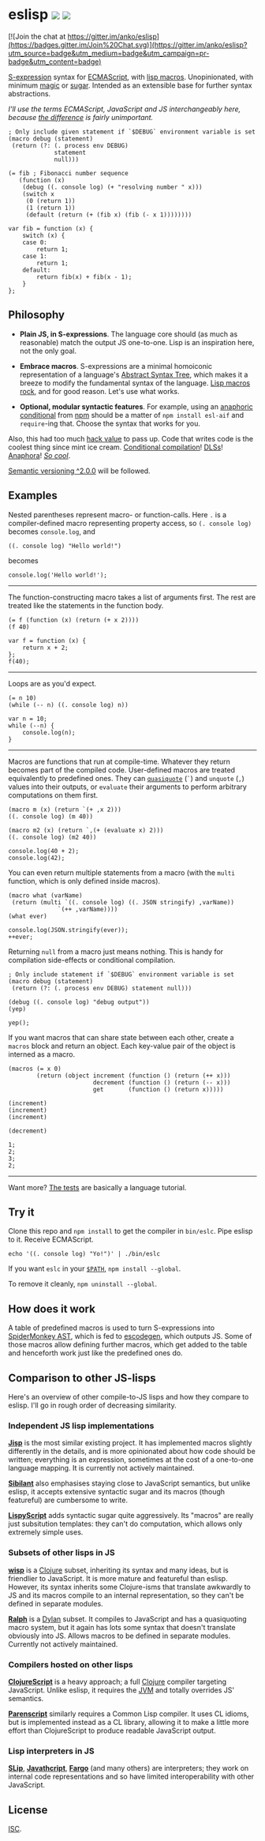 # eslisp [![](https://img.shields.io/badge/api-unstable-red.svg?style=flat-square)][1] [![](https://img.shields.io/travis/anko/eslisp.svg?style=flat-square)][2]

[![Join the chat at https://gitter.im/anko/eslisp](https://badges.gitter.im/Join%20Chat.svg)](https://gitter.im/anko/eslisp?utm_source=badge&utm_medium=badge&utm_campaign=pr-badge&utm_content=badge)

[S-expression][3] syntax for [ECMAScript][4], with [lisp macros][5].
Unopinionated, with minimum [magic][6] or [sugar][7].  Intended as an
extensible base for further syntax abstractions.

*I'll use the terms ECMAScript, JavaScript and JS interchangeably here, because
[the difference][8] is fairly unimportant.*

<!-- !test program ./bin/eslc | head -c -1 -->

<!-- !test in fib -->

    ; Only include given statement if `$DEBUG` environment variable is set
    (macro debug (statement)
     (return (?: (. process env DEBUG)
                 statement
                 null)))

    (= fib ; Fibonacci number sequence
       (function (x)
        (debug ((. console log) (+ "resolving number " x)))
        (switch x
         (0 (return 1))
         (1 (return 1))
         (default (return (+ (fib x) (fib (- x 1))))))))

<!-- !test out fib -->

    var fib = function (x) {
        switch (x) {
        case 0:
            return 1;
        case 1:
            return 1;
        default:
            return fib(x) + fib(x - 1);
        }
    };

## Philosophy

-   **Plain JS, in S-expressions**.  The language core should (as much as
    reasonable) match the output JS one-to-one.  Lisp is an inspiration here,
    not the only goal.

-   **Embrace macros**.  S-expressions are a minimal homoiconic representation
    of a language's [Abstract Syntax Tree][9], which makes it a breeze to
    modify the fundamental syntax of the language.  [Lisp macros rock][10], and
    for good reason.  Let's use what works.

-   **Optional, modular syntactic features**.  For example, using an [anaphoric
    conditional][11] from [npm][12] should be a matter of `npm install esl-aif`
    and `require`-ing that.  Choose the syntax that works for you.

Also, this had too much [hack value][13] to pass up.  Code that writes code is
the coolest thing since mint ice cream.  [Conditional compilation][14]!
[DLSs][15]!  [Anaphora][16]!  [*So cool*][17].

[Semantic versioning ^2.0.0][18] will be followed.

## Examples

Nested parentheses represent macro- or function-calls.  Here `.` is a
compiler-defined macro representing property access, so `(. console log)`
becomes `console.log`, and

<!-- !test in initial -->

    ((. console log) "Hello world!")

becomes

<!-- !test out initial -->

    console.log('Hello world!');

* * *

The function-constructing macro takes a list of arguments first.  The rest are
treated like the statements in the function body.

<!-- !test in func and call -->

    (= f (function (x) (return (+ x 2))))
    (f 40)

<!-- !test out func and call -->

    var f = function (x) {
        return x + 2;
    };
    f(40);

* * *

Loops are as you'd expect.

<!-- !test in while loop -->

    (= n 10)
    (while (-- n) ((. console log) n))

<!-- !test out while loop -->

    var n = 10;
    while (--n) {
        console.log(n);
    }

* * *

Macros are functions that run at compile-time.  Whatever they return becomes
part of the compiled code.  User-defined macros are treated equivalently to
predefined ones.  They can [`quasiquote`][19] (`` ` ``) and `unquote` (`,`)
values into their outputs, or `evaluate` their arguments to perform arbitrary
computations on them first.

<!-- !test in macro and call -->

    (macro m (x) (return `(+ ,x 2)))
    ((. console log) (m 40))

    (macro m2 (x) (return `,(+ (evaluate x) 2)))
    ((. console log) (m2 40))

<!-- !test out macro and call -->

    console.log(40 + 2);
    console.log(42);

You can even return multiple statements from a macro (with the `multi`
function, which is only defined inside macros).

<!-- !test in multiple-return macro -->

    (macro what (varName)
     (return (multi `((. console log) ((. JSON stringify) ,varName))
                  `(++ ,varName))))
    (what ever)

<!-- !test out multiple-return macro -->

    console.log(JSON.stringify(ever));
    ++ever;

Returning `null` from a macro just means nothing.  This is handy for
compilation side-effects or conditional compilation.

<!-- !test in nothing-returning macro -->

    ; Only include statement if `$DEBUG` environment variable is set
    (macro debug (statement)
     (return (?: (. process env DEBUG) statement null)))

    (debug ((. console log) "debug output"))
    (yep)

<!-- !test out nothing-returning macro -->

    yep();

If you want macros that can share state between each other, create a `macros`
block and return an object.  Each key-value pair of the object is interned as a
macro.

<!-- !test in macros block -->

    (macros (= x 0)
            (return (object increment (function () (return (++ x)))
                            decrement (function () (return (-- x)))
                            get       (function () (return x)))))

    (increment)
    (increment)
    (increment)

    (decrement)

<!-- !test out macros block -->

    1;
    2;
    3;
    2;

* * *

Want more?  [The tests][20] are basically a language tutorial.

## Try it

Clone this repo and `npm install` to get the compiler in `bin/eslc`.  Pipe
eslisp to it. Receive ECMAScript.

    echo '((. console log) "Yo!")' | ./bin/eslc

If you want `eslc` in your [`$PATH`][21], `npm install --global`.

To remove it cleanly, `npm uninstall --global`.

## How does it work

A table of predefined macros is used to turn S-expressions into [SpiderMonkey
AST][22], which is fed to [escodegen][23], which outputs JS.  Some of those
macros allow defining further macros, which get added to the table and
henceforth work just like the predefined ones do.

## Comparison to other JS-lisps

Here's an overview of other compile-to-JS lisps and how they compare to eslisp.
I'll go in rough order of decreasing similarity.

### Independent JS lisp implementations

[**Jisp**][24] is the most similar existing project. It has implemented macros
slightly differently in the details, and is more opinionated about how code
should be written; everything is an expression, sometimes at the cost of a
one-to-one language mapping.  It is currently not actively maintained.

[**Sibilant**][25] also emphasises staying close to JavaScript semantics, but
unlike eslisp, it accepts extensive syntactic sugar and its macros (though
featureful) are cumbersome to write.

[**LispyScript**][26] adds syntactic sugar quite aggressively.  Its "macros"
are really just subsitution templates: they can't do computation, which allows
only extremely simple uses.

### Subsets of other lisps in JS

[**wisp**][27] is a [Clojure][28] subset, inheriting its syntax and many ideas,
but is friendlier to JavaScript.  It is more mature and featureful than eslisp.
However, its syntax inherits some Clojure-isms that translate awkwardly to JS
and its macros compile to an internal representation, so they can't be defined
in separate modules.

[**Ralph**][29] is a [Dylan][30] subset.  It compiles to JavaScript and has a
quasiquoting macro system, but it again has lots some syntax that doesn't
translate obviously into JS.  Allows macros to be defined in separate modules.
Currently not actively maintained.

### Compilers hosted on other lisps

[**ClojureScript**][31] is a heavy approach; a full [Clojure][32] compiler
targeting JavaScript.  Unlike eslisp, it requires the [JVM][33] and totally
overrides JS' semantics.

[**Parenscript**][34] similarly requires a Common Lisp compiler.  It uses CL
idioms, but is implemented instead as a CL library, allowing it to make a
little more effort than ClojureScript to produce readable JavaScript output.

### Lisp interpreters in JS

[**SLip**][35], [**Javathcript**][36], [**Fargo**][37] (and many others) are
interpreters; they work on internal code representations and so have limited
interoperability with other JavaScript.

## License

[ISC][38].

[1]: http://semver.org/
[2]: https://travis-ci.org/anko/eslisp
[3]: https://en.wikipedia.org/wiki/S-expression
[4]: http://en.wikipedia.org/wiki/ECMAScript
[5]: http://stackoverflow.com/questions/267862/what-makes-lisp-macros-so-special
[6]: http://www.catb.org/jargon/html/M/magic.html
[7]: http://en.wikipedia.org/wiki/Syntactic_sugar
[8]: http://stackoverflow.com/questions/912479/what-is-the-difference-between-javascript-and-ecmascript
[9]: http://en.wikipedia.org/wiki/Abstract_syntax_tree
[10]: http://blog.rongarret.info/2015/05/why-lisp.html
[11]: https://en.wikipedia.org/wiki/Anaphoric_macro
[12]: https://www.npmjs.com/
[13]: http://www.catb.org/jargon/html/H/hack-value.html
[14]: http://en.wikipedia.org/wiki/Conditional_compilation
[15]: http://en.wikipedia.org/wiki/Domain-specific_language
[16]: http://en.wikipedia.org/wiki/Anaphoric_macro
[17]: http://c2.com/cgi/wiki?LispMacro
[18]: http://semver.org/
[19]: http://axisofeval.blogspot.co.uk/2013/04/a-quasiquote-i-can-understand.html
[20]: https://github.com/anko/eslisp/blob/master/test.ls
[21]: http://en.wikipedia.org/wiki/PATH_(variable)
[22]: https://developer.mozilla.org/en-US/docs/Mozilla/Projects/SpiderMonkey/Parser_API
[23]: https://github.com/estools/escodegen
[24]: http://jisp.io/
[25]: http://sibilantjs.info/
[26]: http://lispyscript.com/
[27]: https://github.com/Gozala/wisp
[28]: http://clojure.org/
[29]: https://github.com/turbolent/ralph
[30]: http://en.wikipedia.org/wiki/Dylan_(programming_language)
[31]: https://github.com/clojure/clojurescript
[32]: http://clojure.org/
[33]: http://en.wikipedia.org/wiki/Java_virtual_machine
[34]: https://common-lisp.net/project/parenscript/
[35]: http://lisperator.net/slip/
[36]: http://kybernetikos.github.io/Javathcript/
[37]: https://github.com/jcoglan/fargo
[38]: http://opensource.org/licenses/ISC
